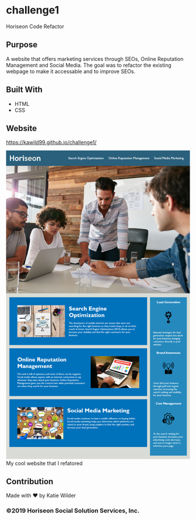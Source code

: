 # challenge1
Horiseon Code Refactor
## Purpose
A website that offers marketing services through SEOs, Online Reputation Management and Social Media. 
The goal was to refactor the existing webpage to make it accessable and to improve SEOs.

## Built With
* HTML
* CSS

## Website
https://kawild99.github.io/challenge1/

<img src="assets/images/horiseon.png" alt="Horiseon Final Look"/>
My cool website that I refatored

## Contribution
Made with ❤️ by Katie Wilder

### ©️2019 Horiseon Social Solution Services, Inc.
